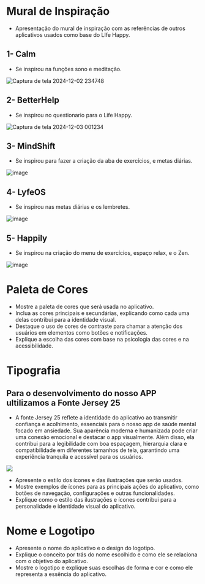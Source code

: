 # Mural de Inspiração
 * Apresentação do mural de inspiração com as referências de outros aplicativos usados como base do LIfe Happy.
 
  ## 1- Calm
  * Se inspirou na funções sono e meditação.
    
  ![Captura de tela 2024-12-02 234748](https://github.com/user-attachments/assets/ed060548-8ee4-4810-972d-e07fb5d1c9ea)
  ## 2- BetterHelp 
  * Se inspirou no questionario para o Life Happy.
    
  ![Captura de tela 2024-12-03 001234](https://github.com/user-attachments/assets/af34068a-46d2-4897-8043-be5bc79066b9)
  ## 3- MindShift
  * Se inspirou para fazer a criação da aba de exercícios, e metas diárias.
    
  ![image](https://github.com/user-attachments/assets/8a523e90-b965-4744-837a-06829c577ab5)
  ## 4- LyfeOS
  * Se inspirou nas metas diárias e os lembretes.
    
  ![image](https://github.com/user-attachments/assets/c20810ee-b182-4f6b-b0a6-21c6bc27d1ef)
  ## 5- Happily
  * Se inspirou na criação do menu de exercícios, espaço relax, e o Zen.
    
  ![image](https://github.com/user-attachments/assets/e5ee6f72-343e-4785-b92d-54293e9b7c69)

# Paleta de Cores
* Mostre a paleta de cores que será usada no aplicativo.
* Inclua as cores principais e secundárias, explicando como cada uma delas contribui para a identidade visual.
* Destaque o uso de cores de contraste para chamar a atenção dos usuários em elementos como botões e notificações.
* Explique a escolha das cores com base na psicologia das cores e na acessibilidade.

# Tipografia

## Para o desenvolvimento do nosso APP ultilizamos a Fonte Jersey 25
* A fonte Jersey 25 reflete a identidade do aplicativo ao transmitir confiança e acolhimento, essenciais para o nosso app de saúde mental focado em ansiedade. Sua aparência moderna e humanizada pode criar uma conexão emocional e destacar o app visualmente. Além disso, ela contribui para a legibilidade com boa espaçagem, hierarquia clara e compatibilidade em diferentes tamanhos de tela, garantindo uma experiência tranquila e acessível para os usuários.

![](https://github.com/user-attachments/assets/36d768e5-5784-4449-b7ae-aba83cb9c3c5)


* Apresente o estilo dos ícones e das ilustrações que serão usados.
* Mostre exemplos de ícones para as principais ações do aplicativo, como botões de navegação, configurações e outras funcionalidades.
* Explique como o estilo das ilustrações e ícones contribui para a personalidade e identidade visual do aplicativo.

# Nome e Logotipo
* Apresente o nome do aplicativo e o design do logotipo.
* Explique o conceito por trás do nome escolhido e como ele se relaciona com o objetivo do aplicativo.
* Mostre o logotipo e explique suas escolhas de forma e cor e como ele representa a essência do aplicativo.


